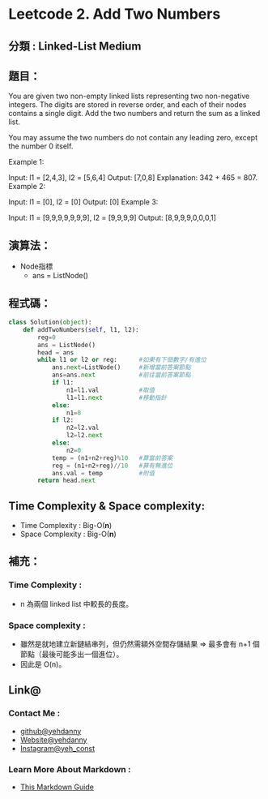 # Leetcode  2. Add Two Numbers

## 分類 : Linked-List Medium

## 題目：
You are given two non-empty linked lists representing two non-negative integers. The digits are stored in reverse order, and each of their nodes contains a single digit. Add the two numbers and return the sum as a linked list.

You may assume the two numbers do not contain any leading zero, except the number 0 itself.

Example 1:

Input: l1 = [2,4,3], l2 = [5,6,4]
Output: [7,0,8]
Explanation: 342 + 465 = 807.
Example 2:

Input: l1 = [0], l2 = [0]
Output: [0]
Example 3:

Input: l1 = [9,9,9,9,9,9,9], l2 = [9,9,9,9]
Output: [8,9,9,9,0,0,0,1]

## 演算法：
- Node指標
  - ans = ListNode()

## 程式碼：
```python
class Solution(object):
    def addTwoNumbers(self, l1, l2):
        reg=0
        ans = ListNode()
        head = ans
        while l1 or l2 or reg:      #如果有下個數字/有進位
            ans.next=ListNode()     #新增當前答案節點
            ans=ans.next            #前往當前答案節點
            if l1:
                n1=l1.val           #取值
                l1=l1.next          #移動指針
            else:
                n1=0
            if l2:
                n2=l2.val 
                l2=l2.next
            else:
                n2=0  
            temp = (n1+n2+reg)%10   #算當前答案
            reg = (n1+n2+reg)//10   #算有無進位
            ans.val = temp          #附值
        return head.next
```
## Time Complexity & Space complexity:
- Time Complexity   :   Big-O(__n__)
- Space Complexity   :  Big-O(__n__)

## 補充：
### Time Complexity :
- n 為兩個 linked list 中較長的長度。
### Space complexity :
- 雖然是就地建立新鏈結串列，但仍然需額外空間存儲結果 ⇒ 最多會有 n+1 個節點（最後可能多出一個進位）。
- 因此是 O(n)。

## Link@
### Contact Me : 
- [github@yehdanny](https://github.com/yehdanny)
- [Website@yehdanny](https://yehdanny.github.io/mypage/html/index.html)
- [Instagram@yeh_const](https://www.instagram.com/yeh_const?igsh=MTVlNTl2eGVkeWI2MA%3D%3D&utm_source=qr)
### Learn More About Markdown :
- [This Markdown Guide](https://www.markdownguide.org/)
